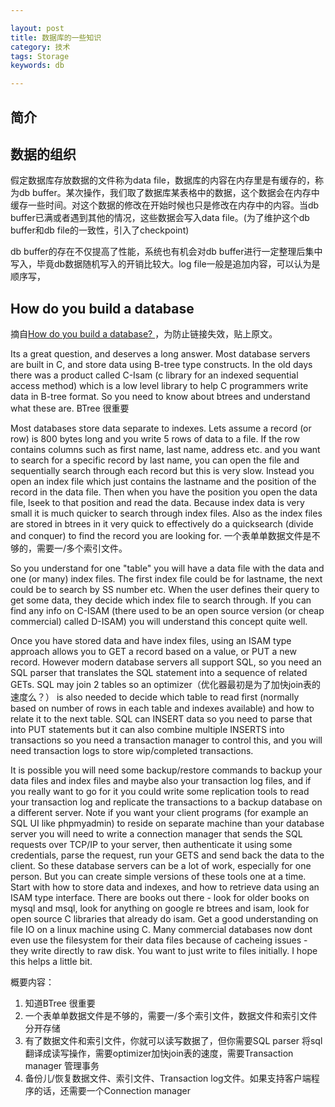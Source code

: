 ```yaml
---

layout: post
title: 数据库的一些知识
category: 技术
tags: Storage
keywords: db

---
```


## 简介

## 数据的组织

假定数据库存放数据的文件称为data file，数据库的内容在内存里是有缓存的，称为db buffer。某次操作，我们取了数据库某表格中的数据，这个数据会在内存中缓存一些时间。对这个数据的修改在开始时候也只是修改在内存中的内容。当db buffer已满或者遇到其他的情况，这些数据会写入data file。(为了维护这个db buffer和db file的一致性，引入了checkpoint)

db buffer的存在不仅提高了性能，系统也有机会对db buffer进行一定整理后集中写入，毕竟db数据随机写入的开销比较大。log file一般是追加内容，可以认为是顺序写，

## How do you build a database

摘自[How do you build a database? ](https://www.reddit.com/r/Database/comments/27u6dy/how_do_you_build_a_database/ciggal8/)，为防止链接失效，贴上原文。

Its a great question, and deserves a long answer.
Most database servers are built in C, and store data using B-tree type constructs. In the old days there was a product called C-Isam (c library for an indexed sequential access method) which is a low level library to help C programmers write data in B-tree format. So you need to know about btrees and understand what these are. BTree 很重要

Most databases store data separate to indexes. Lets assume a record (or row) is 800 bytes long and you write 5 rows of data to a file. If the row contains columns such as first name, last name, address etc. and you want to search for a specific record by last name, you can open the file and sequentially search through each record but this is very slow. Instead you open an index file which just contains the lastname and the position of the record in the data file. Then when you have the position you open the data file, lseek to that position and read the data. Because index data is very small it is much quicker to search through index files. Also as the index files are stored in btrees in it very quick to effectively do a quicksearch (divide and conquer) to find the record you are looking for. 一个表单单数据文件是不够的，需要一/多个索引文件。

So you understand for one "table" you will have a data file with the data and one (or many) index files. The first index file could be for lastname, the next could be to search by SS number etc. When the user defines their query to get some data, they decide which index file to search through. If you can find any info on C-ISAM (there used to be an open source version (or cheap commercial) called D-ISAM) you will understand this concept quite well.


Once you have stored data and have index files, using an ISAM type approach allows you to GET a record based on a value, or PUT a new record. However modern database servers all support SQL, so you need an SQL parser that translates the SQL statement into a sequence of related GETs. SQL may join 2 tables so an optimizer（优化器最初是为了加快join表的速度么？） is also needed to decide which table to read first (normally based on number of rows in each table and indexes available) and how to relate it to the next table. SQL can INSERT data so you need to parse that into PUT statements but it can also combine multiple INSERTS into transactions so you need a transaction manager to control this, and you will need transaction logs to store wip/completed transactions.


It is possible you will need some backup/restore commands to backup your data files and index files and maybe also your transaction log files, and if you really want to go for it you could write some replication tools to read your transaction log and replicate the transactions to a backup database on a different server. Note if you want your client programs (for example an SQL UI like phpmyadmin) to reside on separate machine than your database server you will need to write a connection manager that sends the SQL requests over TCP/IP to your server, then authenticate it using some credentials, parse the request, run your GETS and send back the data to the client.
So these database servers can be a lot of work, especially for one person. But you can create simple versions of these tools one at a time. Start with how to store data and indexes, and how to retrieve data using an ISAM type interface.
There are books out there - look for older books on mysql and msql, look for anything on google re btrees and isam, look for open source C libraries that already do isam. Get a good understanding on file IO on a linux machine using C. Many commercial databases now dont even use the filesystem for their data files because of cacheing issues - they write directly to raw disk. You want to just write to files initially.
I hope this helps a little bit.

概要内容：

1. 知道BTree 很重要
2. 一个表单单数据文件是不够的，需要一/多个索引文件，数据文件和索引文件分开存储
3. 有了数据文件和索引文件，你就可以读写数据了，但你需要SQL parser 将sql 翻译成读写操作，需要optimizer加快join表的速度，需要Transaction manager 管理事务
4. 备份儿/恢复数据文件、索引文件、Transaction log文件。如果支持客户端程序的话，还需要一个Connection manager
